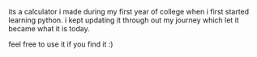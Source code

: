 its a calculator i made during my first year of college when i first started learning python. i kept updating it through out my journey which let it became what it is today.

feel free to use it if you find it :)

